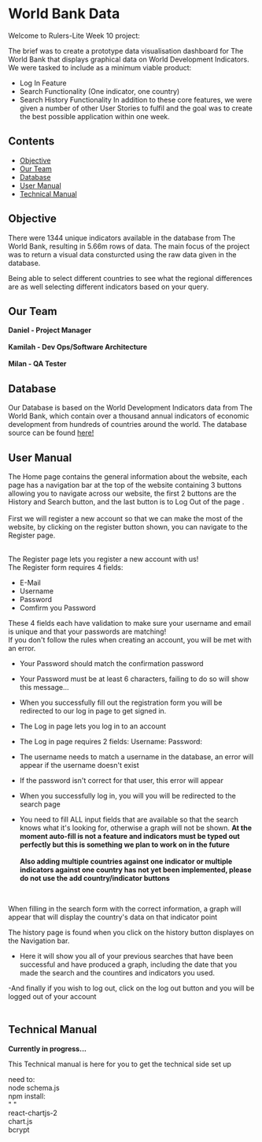 # World Bank Data

Welcome to Rulers-Lite Week 10 project:

The brief was to create a prototype data visualisation dashboard for The World Bank that displays graphical data on World Development Indicators. 
We were tasked to include as a minimum viable product:
 - Log In Feature
 - Search Functionality (One indicator, one country)
 - Search History Functionality
In addition to these core features, we were given a number of other User Stories to fulfil and the goal was to create the best possible application within one week. 


## Contents

 - [Objective](#Objective)
 - [Our Team](#Our-Team)
 - [Database](#Database)
 - [User Manual](#User-Manual)
 - [Technical Manual](#Technical-Manual)


## Objective

There were 1344 unique indicators available in the database from The World Bank, resulting in 5.66m rows of data. The main focus of the project was to return a visual data consturcted using the raw data given in the database. 

Being able to select different countries to see what the regional differences are as well selecting different indicators based on your query. 

## Our Team

**Daniel - Project Manager**<br />
<br />
**Kamilah - Dev Ops/Software Architecture**<br />
<br />
**Milan - QA Tester**<br />

## Database

Our Database is based on the World Development Indicators data from The World Bank, which contain over a thousand annual indicators of
economic development from hundreds of countries around the world. 
The database source can be found [here!](https://www.kaggle.com/kaggle/world-development-indicators)

## User Manual

The Home page contains the general information about the website, each page has a navigation bar at the top of the website containing 3 buttons allowing you to navigate across our website, the first 2 buttons are the History and Search button, and the last button is to Log Out of the page .<br /><br />
First we will register a new account so that we can make the most of the website, by clicking on the register button shown, you can navigate to the Register page. <br /><br />

The Register page lets you register a new account with us!<br />
The Register form requires 4 fields:
- E-Mail
- Username
- Password
- Comfirm you Password

These 4 fields each have validation to make sure your username and email is unique and that your passwords are matching! <br/>
If you don't follow the rules when creating an account, you will be met with an error.

- Your Password should match the confirmation password

- Your Password must be at least 6 characters, failing to do so will show this message...

- When you successfully fill out the registration form you will be redirected to our log in page to get signed in.

- The Log in page lets you log in to an account <br />

- The Log in page requires 2 fields:
Username:
Password:

- The username needs to match a username in the database, an error will appear if the username doesn't exist

- If the password isn't correct for that user, this error will appear

- When you successfully log in, you will you will be redirected to the search page

- You need to fill ALL input fields that are available so that the search knows what it's looking for, otherwise a graph will not be shown. 
**At the moment auto-fill is not a feature and indicators must be typed out perfectly but this is something we plan to work on in the future**
<br/><br/>
**Also adding multiple countries against one indicator or multiple indicators against one country has not yet been implemented, please do not use the add country/indicator buttons** 
<br />

When filling in the search form with the correct information, a graph will appear that will display the country's data on that indicator point
<br />

The history page is found when you click on the history button displayes on the Navigation bar.

- Here it will show you all of your previous searches that have been successful and have produced a graph, including the date that you made the search and the countires and indicators you used.<br/>

-And finally if you wish to log out, click on the log out button and you will be logged out of your account <br/><br/>


## Technical Manual

**Currently in progress...**

This Technical manual is here for you to get the technical side set up

need to: <br />
node schema.js <br />
npm install: <br />
"     " <br />
react-chartjs-2 <br />
chart.js <br />
bcrypt <br />



